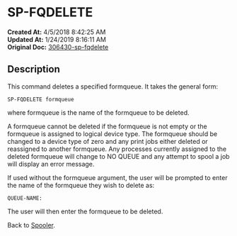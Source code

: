 # SP-FQDELETE

**Created At:** 4/5/2018 8:42:25 AM  
**Updated At:** 1/24/2019 8:16:11 AM  
**Original Doc:** [306430-sp-fqdelete](https://docs.jbase.com/44205-spooler/306430-sp-fqdelete)  


## Description 

This command deletes a specified formqueue. It takes the general form:

```
SP-FQDELETE formqueue
```

where formqueue is the name of the formqueue to be deleted.

A formqueue cannot be deleted if the formqueue is not empty or the formqueue is assigned to logical device type. The formqueue should be changed to a device type of zero and any print jobs either deleted or reassigned to another formqueue. Any processes currently assigned to the deleted formqueue will change to NO QUEUE and any attempt to spool a job will display an error message.

If used without the formqueue argument, the user will be prompted to enter the name of the formqueue they wish to delete as:

```
QUEUE-NAME:
```

The user will then enter the formqueue to be deleted.



Back to [Spooler](./../jbase-spooler).
